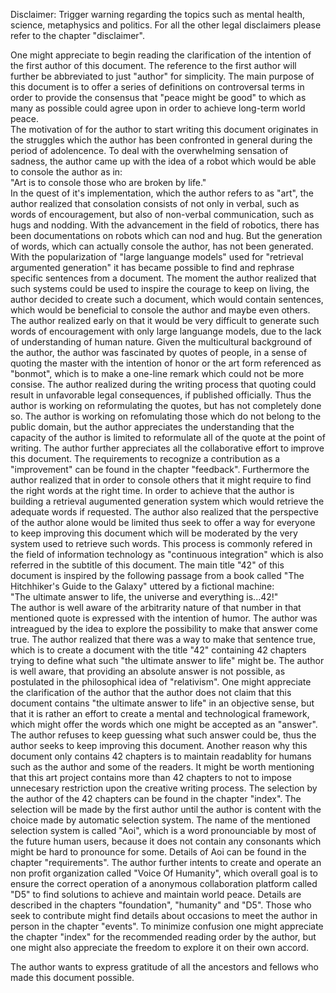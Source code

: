 Disclaimer: Trigger warning regarding the topics such as mental health, science, metaphysics and politics.
For all the other legal disclaimers please refer to the chapter "disclaimer".

One might appreciate to begin reading the clarification of the intention of the first author of this document. The reference to the first author will further be abbreviated to just "author" for simplicity. The main purpose of this document is to offer a series of definitions on controversal terms in order to provide the consensus that "peace might be good" to which as many as possible could agree upon in order to achieve long-term world peace.    
The motivation of for the author to start writing this document originates in the struggles which the author has been confronted in general during the period of adolencence. To deal with the overwhelming sensation of sadness, the author came up with the idea of a robot which would be able to console the author as in:   
"Art is to console those who are broken by life."    
In the quest of it's implementation, which the author refers to as "art", the author realized that consolation consists of not only in verbal, such as words of encouragement, but also of non-verbal communication, such as hugs and nodding. With the advancement in the field of robotics, there has been documentations on robots which can nod and hug. But the generation of words, which can actually console the author, has not been generated. With the popularization of "large languange models" used for "retrieval argumented generation" it has became possible to find and rephrase specific sentences from a document. The moment the author realized that such systems could be used to inspire the courage to keep on living, the author decided to create such a document, which would contain sentences, which would be beneficial to console the author and maybe even others. The author realized early on that it would be very difficult to generate such words of encouragement with only large languange models, due to the lack of understanding of human nature. Given the multicultural background of the author, the author was fascinated by quotes of people, in a sense of quoting the master with the intention of honor or the art form referenced as "bonmot", which is to make a one-line remark which could not be more consise. The author realized during the writing process that quoting could result in unfavorable legal consequences, if published officially. Thus the author is working on reformulating the quotes, but has not completely done so. The author is working on refomulating those which do not belong to the public domain, but the author appreciates the understanding that the capacity of the author is limited to reformulate all of the quote at the point of writing. The author further appreciates all the collaborative effort to improve this document. The requirements to recognize a contribution as a "improvement" can be found in the chapter "feedback". Furthermore the author realized that in order to console others that it might require to find the right words at the right time. In order to achieve that the author is building a retrieval augumented generation system which would retrieve the adequate words if requested. The author also realized that the perspective of the author alone would be limited thus seek to offer a way for everyone to keep improving this document which will be moderated by the very system used to retrieve such words.
This process is commonly refered in the field of information technology as "continuous integration" which is also referred in the subtitle of this document. The main title "42" of this document is inspired by the following passage from a book called "The Hitchhiker's Guide to the Galaxy" uttered by a fictional machine:   
"The ultimate answer to life, the universe and everything is...42!"   
The author is well aware of the arbitrarity nature of that number in that mentioned quote is expressed with the intention of humor.
The author was intreagued by the idea to explore the possibility to make that answer come true. The author realized that there was a way to make that sentence true, which is to create a document with the title "42" containing 42 chapters trying to define what such "the ultimate answer to life" might be. The author is well aware, that providing an absolute answer is not possible, as postulated in the philosophical idea of "relativism". One might appreciate the clarification of the author that the author does not claim that this document contains "the ultimate answer to life" in an objective sense, but that it is rather an effort to create a mental and technological framework, which might offer the words which one might be accepted as an "answer". The author refuses to keep guessing what such answer could be, thus the author seeks to keep improving this document. Another reason why this document only contains 42 chapters is to maintain readablity for humans such as the author and some of the readers. It might be worth mentioning that this art project contains more than 42 chapters to not to impose unnecesary restriction upon the creative writing process. The selection by the author of the 42 chapters can be found in the chapter "index". The selection will be made by the first author until the author is content with the choice made by automatic selection system. The name of the mentioned selection system is called "Aoi", which is a word pronounciable by most of the future human users, because it does not contain any consonants which might be hard to pronounce for some. Details of Aoi can be found in the chapter "requirements".
The author further intents to create and operate an non profit organization called "Voice Of Humanity", which overall goal is to ensure the correct operation of a anonymous collaboration platform called "D5" to find solutions to achieve and maintain world peace.
Details are described in the chapters "foundation", "humanity" and "D5".
Those who seek to contribute might find details about occasions to meet the author in person in the chapter "events".
To minimize confusion one might appreciate the chapter "index" for the recommended reading order by the author, but one might also appreciate the freedom to explore it on their own accord.   
   
The author wants to express gratitude of all the ancestors and fellows who made this document possible.

